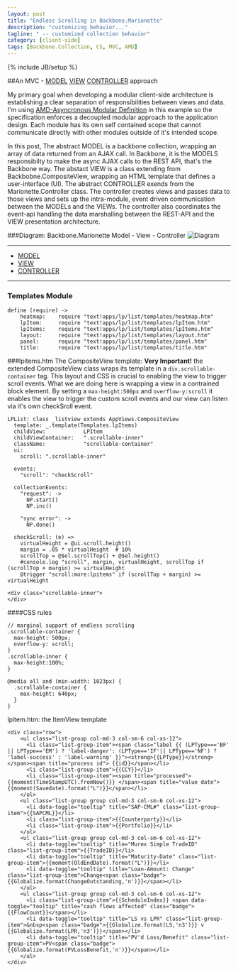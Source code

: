 ```yaml
---
layout: post
title: "Endless Scrolling in Backbone.Marionette"
description: "customizing behavior..."
tagline: " -- customized collection behavior"
category: [client-side] 
tags: [Backbone.Collection, CS, MVC, AMD]
---
```

{% include JB/setup %}

##An MVC - [MODEL](http://backbonejs.org/#Collection) [VIEW](http://marionettejs.com/docs/marionette.compositeview.html) [CONTROLLER](http://marionettejs.com/docs/marionette.controller.html) approach


My primary goal when developing a modular client-side architecture is establishing a clear separation of responsibilities between views and data. I'm using [AMD-Asyncronous Modular Definition](http://requirejs.org/docs/whyamd.html#amd) in this example so the specification enforces a decoupled modular approach to the application design. Each module has its own self contained scope that cannot communicate directly with other modules outside of it's intended scope.

In this post, The abstract MODEL is a backbone collection, wrapping an array of data returned from an AJAX call. In Backbone, it is the MODELS responsibilty to make the async AJAX calls to the REST API, that's the Backbone way.  The abstact VIEW is a class extending from Backbobne.CompositeView, wrapping an HTML template that defines a user-interface (UI).  The abstract CONTROLLER exends from the Marionette.Controller class. The controller creates views and passes data to those views and sets up the intra-module, event driven communication between the MODELs and the VIEWs. The controller also coordinates the event-api handling the data marshalling between the REST-API and the VIEW presentation architecture.

###Diagram: Backbone.Marionette Model - View - Controller 
![Diagram](bbm-mvc-diagram.jpeg)

---

<div role="tabpanel">
  <!-- Nav tabs -->
  <ul class="nav nav-tabs" role="tablist">
    <li role="presentation" class="active"><a href="#model" aria-controls="model" role="tab" data-toggle="tab">MODEL</a></li>
    <li role="presentation"><a href="#view" aria-controls="profile" role="tab" data-toggle="tab">VIEW</a></li>
    <li role="presentation"><a href="#controller" aria-controls="messages" role="tab" data-toggle="tab">CONTROLLER</a></li>
  </ul>

  <!-- Tab panes -->
  <div class="tab-content">
    <div role="tabpanel" class="tab-pane fade in active" id="model">
  		<script src="https://gist.github.com/t2k/dc5300be5343524656fa.js"></script>
		</div>
    <div role="tabpanel" class="tab-pane fade" id="view">
    	<script src="https://gist.github.com/t2k/ccde4a35397ee661b47b.js"></script>
    </div>
    <div role="tabpanel" class="tab-pane fade" id="controller">
    	<script src="https://gist.github.com/t2k/762d37c61fb7ab4b62cc.js"></script>			
    </div>
  </div>
</div>

---

### Templates Module

~~~
define (require) ->
    heatmap:    require "text!apps/lp/list/templates/heatmap.htm"
    lpItem:     require "text!apps/lp/list/templates/lpItem.htm"
    lpItems:    require "text!apps/lp/list/templates/lpItems.htm"
    layout:     require "text!apps/lp/list/templates/layout.htm"
    panel:      require "text!apps/lp/list/templates/panel.htm"
    title:      require "text!apps/lp/list/templates/title.htm"
~~~


###lpitems.htm
The CompositeView template:
**Very Important!** the extended CompositeView 
class wraps its template in a ``div.scrollable-container`` tag. This layout and CSS is 
crucial to enabling the view to trigger scroll events.  What we are doing here is wrapping
a view in a contrained block element.  By setting a ``max-height:500px`` and ``overflow-y:scroll``
it enables the view to trigger the custom scroll events and our view can listen via it's own 
checkSroll event.  

	LPList: class _listview extends AppViews.CompositeView
	  template: _.template(Templates.lpItems)
	  childView:            LPItem
	  childViewContainer:   ".scrollable-inner"
	  className:            "scrollable-container"
	  ui:
	    scroll: ".scrollable-inner"
	              
	  events: 
	    "scroll": "checkScroll"
	    
	  collectionEvents:
	    "request": ->
	      NP.start()
	      NP.inc()

	    "sync error": ->
	      NP.done()

	  checkScroll: (e) =>
	    virtualHeight = @ui.scroll.height()
	    margin = .05 * virtualHeight  # 10%
	    scrollTop = @$el.scrollTop() + @$el.height()
	    #console.log "scroll", margin, virtualHeight, scrollTop if (scrollTop + margin) >= virtualHeight
	    @trigger "scroll:more:lpitems" if (scrollTop + margin) >= virtualHeight




~~~
<div class="scrollable-inner">
</div>
~~~

####CSS rules
~~~
// marginal support of endless scrolling
.scrollable-container {
  max-height: 500px;
  overflow-y: scroll;
}
.scrollable-inner {
  max-height:100%;
}

@media all and (min-width: 1023px) {
  .scrollable-container {
    max-height: 640px;
  }
}

~~~


lpitem.htm:  the ItemView template

~~~
<div class="row">
    <ul class="list-group col-md-3 col-sm-6 col-xs-12">
      <li class="list-group-item"><span class="label {{ (LPType==='BF' || LPType=='EM') ? 'label-danger': (LPType=='IF'|| LPType=='NF') ? 'label-success' : 'label-warning' }}"><strong>{{LPType}}</strong></span><span title="process id"> {{id}}</span></li>
      <li class="list-group-item">{{CCY}}</li>
      <li class="list-group-item"><span title="processed">{{moment(TimeStampUTC).fromNow()}} </span><span title="value date"> {{moment(Savedate).format("L")}}</span></li>
    </ul>
    <ul class="list-group group col-md-3 col-sm-6 col-xs-12">
      <li data-toggle="tooltip" title="SAP-CML#" class="list-group-item">{{SAPCML}}</li>
      <li class="list-group-item">{{Counterparty}}</li>
      <li class="list-group-item">{{Portfolio}}</li>
    </ul>
    <ul class="list-group group col-md-3 col-sm-6 col-xs-12">
      <li data-toggle="tooltip" title="Murex Simple TradeID" class="list-group-item">{{TradeID}}</li>
      <li data-toggle="tooltip" title="Maturity-Date" class="list-group-item">{{moment(OldEndDate).format("L")}}</li>
      <li data-toggle="tooltip" title="Loan-Amount: Change" class="list-group-item">Change<span class="badge">{{Globalize.format(ChangeOutstanding,'n')}}</span></li>
    </ul>
    <ul class="list-group group col-md-3 col-sm-6 col-xs-12">
      <li class="list-group-item">{{ScheduleIndex}} <span data-toggle="tooltip" title="cash flows affected" class="badge">{{FlowCount}}</span></li>
      <li data-toggle="tooltip" title="LS vs LPR" class="list-group-item">&nbsp<span class="badge">{{Globalize.format(LS,'n3')}} v {{Globalize.format(LPR,'n3')}}</span></li>
      <li data-toggle="tooltip" title="PV'd Loss/Benefit" class="list-group-item">PV<span class="badge">{{Globalize.format(PVLossBenefit,'n')}}</span></li>
    </ul>
</div>
~~~
